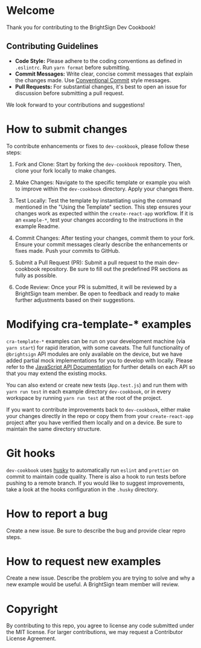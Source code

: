 # Welcome

Thank you for contributing to the BrightSign Dev Cookbook! 

## Contributing Guidelines

- **Code Style:** Please adhere to the coding conventions as defined in `.eslintrc`. Run `yarn format` before submitting.
- **Commit Messages:** Write clear, concise commit messages that explain the changes made. Use [Conventional Commit](https://www.conventionalcommits.org/en/v1.0.0/) style messages.
- **Pull Requests:** For substantial changes, it's best to open an issue for discussion before submitting a pull request.

We look forward to your contributions and suggestions!


# How to submit changes

To contribute enhancements or fixes to `dev-cookbook`, please follow these steps:

1. Fork and Clone: Start by forking the `dev-cookbook` repository. Then, clone your fork locally to make changes.

2. Make Changes: Navigate to the specific template or example you wish to improve within the `dev-cookbook` directory. Apply your changes there.

3. Test Locally: Test the template by instantiating using the command mentioned in the "Using the Template" section. This step ensures your changes work as expected within the `create-react-app` workflow. If it is an `example-*`, test your changes according to the instructions in the example Readme.

4. Commit Changes: After testing your changes, commit them to your fork. Ensure your commit messages clearly describe the enhancements or fixes made. Push your commits to GitHub.

5. Submit a Pull Request (PR): Submit a pull request to the main dev-cookbook repository. Be sure to fill out the predefined PR sections as fully as possible.

6. Code Review: Once your PR is submitted, it will be reviewed by a BrightSign team member. Be open to feedback and ready to make further adjustments based on their suggestions.

# Modifying cra-template-* examples

`cra-template-*` examples can be run on your development machine (via `yarn start`) for rapid iteration, with some caveats. The full functionality of `@brightsign` API modules are only available on the device, but we have added partial mock implementations for you to develop with locally. Please refer to the [JavaScript API Documentation](https://brightsign.atlassian.net/wiki/spaces/DOC/pages/370678188/JavaScript+APIs) for further details on each API so that you may extend the existing mocks.

You can also extend or create new tests (`App.test.js`) and run them with `yarn run test` in each example directory `dev-cookbook`, or in every workspace by running `yarn run test` at the root of the project.

If you want to contribute improvements back to `dev-cookbook`, either make your changes directly in the repo or copy them from your `create-react-app` project after you have verified them locally and on a device. Be sure to maintain the same directory structure.


# Git hooks

`dev-cookbook` uses [husky](https://typicode.github.io/husky/) to automatically run `eslint` and `prettier` on commit to maintain code quality. There is also a hook to run tests before pushing to a remote branch. If you would like to suggest improvements, take a look at the hooks configuration in the `.husky` directory.


# How to report a bug

Create a new issue. Be sure to describe the bug and provide clear repro steps.

# How to request new examples

Create a new issue. Describe the problem you are trying to solve and why a new example would be useful. A BrightSign team member will review.

# Copyright

By contributing to this repo, you agree to license any code submitted under the MIT license. For larger contributions, we may request a Contributor License Agreement.